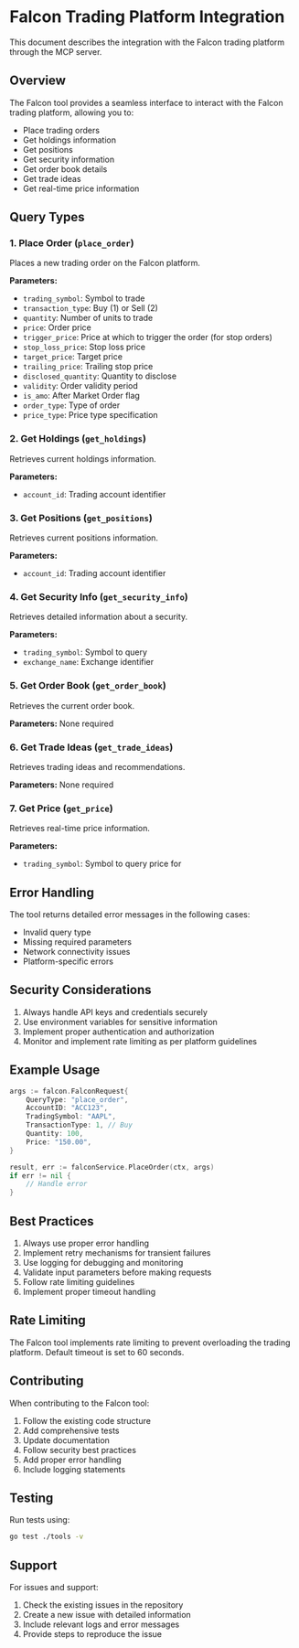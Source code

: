 # Falcon Trading Platform Integration

This document describes the integration with the Falcon trading platform through the MCP server.

## Overview

The Falcon tool provides a seamless interface to interact with the Falcon trading platform, allowing you to:
- Place trading orders
- Get holdings information
- Get positions
- Get security information
- Get order book details
- Get trade ideas
- Get real-time price information

## Query Types

### 1. Place Order (`place_order`)
Places a new trading order on the Falcon platform.

**Parameters:**
- `trading_symbol`: Symbol to trade
- `transaction_type`: Buy (1) or Sell (2)
- `quantity`: Number of units to trade
- `price`: Order price
- `trigger_price`: Price at which to trigger the order (for stop orders)
- `stop_loss_price`: Stop loss price
- `target_price`: Target price
- `trailing_price`: Trailing stop price
- `disclosed_quantity`: Quantity to disclose
- `validity`: Order validity period
- `is_amo`: After Market Order flag
- `order_type`: Type of order
- `price_type`: Price type specification

### 2. Get Holdings (`get_holdings`)
Retrieves current holdings information.

**Parameters:**
- `account_id`: Trading account identifier

### 3. Get Positions (`get_positions`)
Retrieves current positions information.

**Parameters:**
- `account_id`: Trading account identifier

### 4. Get Security Info (`get_security_info`)
Retrieves detailed information about a security.

**Parameters:**
- `trading_symbol`: Symbol to query
- `exchange_name`: Exchange identifier

### 5. Get Order Book (`get_order_book`)
Retrieves the current order book.

**Parameters:** None required

### 6. Get Trade Ideas (`get_trade_ideas`)
Retrieves trading ideas and recommendations.

**Parameters:** None required

### 7. Get Price (`get_price`)
Retrieves real-time price information.

**Parameters:**
- `trading_symbol`: Symbol to query price for

## Error Handling

The tool returns detailed error messages in the following cases:
- Invalid query type
- Missing required parameters
- Network connectivity issues
- Platform-specific errors

## Security Considerations

1. Always handle API keys and credentials securely
2. Use environment variables for sensitive information
3. Implement proper authentication and authorization
4. Monitor and implement rate limiting as per platform guidelines

## Example Usage

```go
args := falcon.FalconRequest{
    QueryType: "place_order",
    AccountID: "ACC123",
    TradingSymbol: "AAPL",
    TransactionType: 1, // Buy
    Quantity: 100,
    Price: "150.00",
}

result, err := falconService.PlaceOrder(ctx, args)
if err != nil {
    // Handle error
}
```

## Best Practices

1. Always use proper error handling
2. Implement retry mechanisms for transient failures
3. Use logging for debugging and monitoring
4. Validate input parameters before making requests
5. Follow rate limiting guidelines
6. Implement proper timeout handling

## Rate Limiting

The Falcon tool implements rate limiting to prevent overloading the trading platform. Default timeout is set to 60 seconds.

## Contributing

When contributing to the Falcon tool:
1. Follow the existing code structure
2. Add comprehensive tests
3. Update documentation
4. Follow security best practices
5. Add proper error handling
6. Include logging statements

## Testing

Run tests using:
```bash
go test ./tools -v
```

## Support

For issues and support:
1. Check the existing issues in the repository
2. Create a new issue with detailed information
3. Include relevant logs and error messages
4. Provide steps to reproduce the issue 